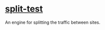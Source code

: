 # <a href="https://github.com/AmanpreetKaurIshar/midterm" target="_blank">split-test</a>

An engine for splitting the traffic between sites.

